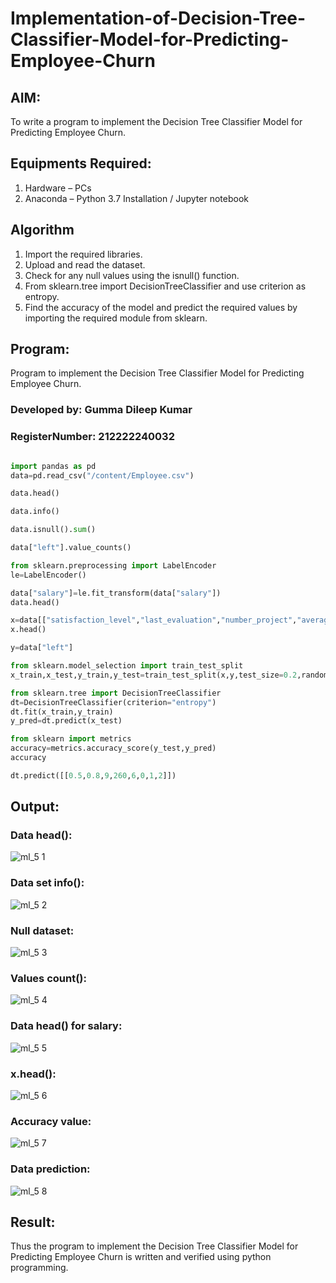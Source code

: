 # Implementation-of-Decision-Tree-Classifier-Model-for-Predicting-Employee-Churn

## AIM:
To write a program to implement the Decision Tree Classifier Model for Predicting Employee Churn.

## Equipments Required:
1. Hardware – PCs
2. Anaconda – Python 3.7 Installation / Jupyter notebook

## Algorithm
1. Import the required libraries.
2. Upload and read the dataset.
3. Check for any null values using the isnull() function.
4. From sklearn.tree import DecisionTreeClassifier and use criterion as entropy.
5. Find the accuracy of the model and predict the required values by importing the required module from sklearn.

## Program:
Program to implement the Decision Tree Classifier Model for Predicting Employee Churn.
### Developed by: Gumma Dileep Kumar
### RegisterNumber:  212222240032
```python

import pandas as pd
data=pd.read_csv("/content/Employee.csv")

data.head()

data.info()

data.isnull().sum()

data["left"].value_counts()

from sklearn.preprocessing import LabelEncoder
le=LabelEncoder()

data["salary"]=le.fit_transform(data["salary"])
data.head()

x=data[["satisfaction_level","last_evaluation","number_project","average_montly_hours","time_spend_company","Work_accident","promotion_last_5years","salary"]]
x.head()

y=data["left"]

from sklearn.model_selection import train_test_split
x_train,x_test,y_train,y_test=train_test_split(x,y,test_size=0.2,random_state=100)

from sklearn.tree import DecisionTreeClassifier
dt=DecisionTreeClassifier(criterion="entropy")
dt.fit(x_train,y_train)
y_pred=dt.predict(x_test)

from sklearn import metrics
accuracy=metrics.accuracy_score(y_test,y_pred)
accuracy

dt.predict([[0.5,0.8,9,260,6,0,1,2]])

```

## Output:
### Data head():
![ml_5 1](https://github.com/gummadileepkumar/Implementation-of-Decision-Tree-Classifier-Model-for-Predicting-Employee-Churn/assets/118707761/365dfa76-a06e-493a-9433-ef9fb042e31d)



### Data set info():

![ml_5 2](https://github.com/gummadileepkumar/Implementation-of-Decision-Tree-Classifier-Model-for-Predicting-Employee-Churn/assets/118707761/99a17201-170f-4148-acb8-762e420a2133)


### Null dataset:

![ml_5 3](https://github.com/gummadileepkumar/Implementation-of-Decision-Tree-Classifier-Model-for-Predicting-Employee-Churn/assets/118707761/58adcb54-d50c-4cbf-8e0a-a0fe7e3f92d0)


### Values count():

![ml_5 4](https://github.com/gummadileepkumar/Implementation-of-Decision-Tree-Classifier-Model-for-Predicting-Employee-Churn/assets/118707761/274933cc-f9d4-467a-b941-262d4fd5edb1)



### Data head() for salary:

![ml_5 5](https://github.com/gummadileepkumar/Implementation-of-Decision-Tree-Classifier-Model-for-Predicting-Employee-Churn/assets/118707761/6708f606-36b8-463a-be61-847f49205261)


### x.head():

![ml_5 6](https://github.com/gummadileepkumar/Implementation-of-Decision-Tree-Classifier-Model-for-Predicting-Employee-Churn/assets/118707761/46f1c855-cd6b-431d-b4f8-2344c6bfdbc9)


### Accuracy value:

![ml_5 7](https://github.com/gummadileepkumar/Implementation-of-Decision-Tree-Classifier-Model-for-Predicting-Employee-Churn/assets/118707761/affbddc1-113b-47b7-8cdf-6c8c5dc55743)


### Data prediction:
![ml_5 8](https://github.com/gummadileepkumar/Implementation-of-Decision-Tree-Classifier-Model-for-Predicting-Employee-Churn/assets/118707761/615d7c6b-5b67-4b66-aed4-ffd7c48fff09)



## Result:
Thus the program to implement the  Decision Tree Classifier Model for Predicting Employee Churn is written and verified using python programming.

